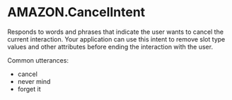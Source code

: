 # AMAZON\.CancelIntent<a name="built-in-intent-cancel"></a>

Responds to words and phrases that indicate the user wants to cancel the current interaction\. Your application can use this intent to remove slot type values and other attributes before ending the interaction with the user\.

Common utterances:
+ cancel
+ never mind
+ forget it